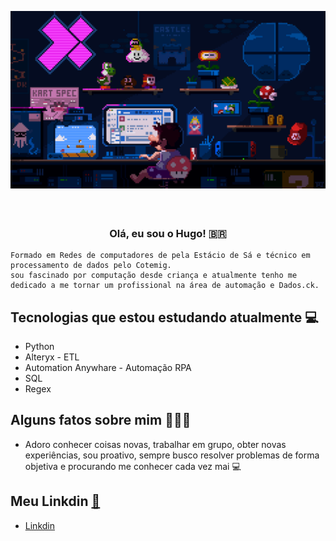 
![bros](https://github.com/hugo-moreira/hugo-moreira.github.io/blob/main/bros.gif)



<h3 align="center">  <br>

Olá, eu sou o Hugo! 🇧🇷
<br>

</h3>

```
Formado em Redes de computadores de pela Estácio de Sá e técnico em processamento de dados pelo Cotemig.
sou fascinado por computação desde criança e atualmente tenho me dedicado a me tornar um profissional na área de automação e Dados.ck.
```
## Tecnologias que estou estudando atualmente 💻

  - Python
  - Alteryx - ETL
  - Automation Anywhare - Automação RPA
  - SQL
  - Regex

## Alguns fatos sobre mim 👨🏻‍💻

- Adoro conhecer coisas novas, trabalhar em grupo, obter novas experiências, sou proativo, sempre busco resolver problemas de forma objetiva  e procurando me conhecer cada vez mai 💻

## Meu Linkdin [:link:](https://www.linkedin.com/in/hugo-moreira-405561b8/)
  - [Linkdin](https://www.linkedin.com/in/hugo-moreira-405561b8/)


